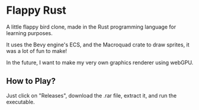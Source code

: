 
# Flappy Rust

A little flappy bird clone, made in the Rust programming language for learning purposes.

It uses the Bevy engine's ECS, and the Macroquad crate to draw sprites, it was a lot of fun to make!

In the future, I want to make my very own graphics renderer using webGPU.

## How to Play?
Just click on "Releases", download the .rar file, extract it, and run the executable.
